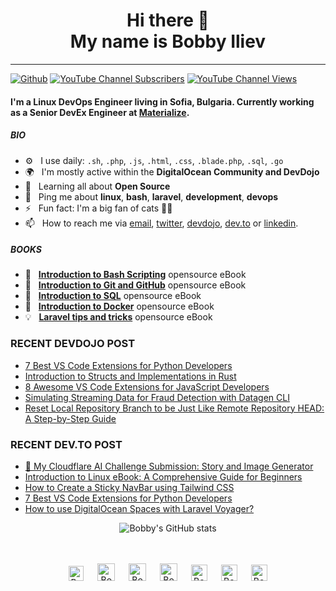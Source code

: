 <div align="center">
  <h1> Hi there 👋 <br>My name is Bobby Iliev</h1>
</div>

---

[![Github](https://img.shields.io/github/followers/bobbyiliev?label=Follow&style=social)](https://github.com/bobbyiliev)
[![YouTube Channel Subscribers](https://img.shields.io/youtube/channel/subscribers/UCQWmdHTeAO0UvaNqve9udRw?label=People%20subscribed%20to%20my%20channel&style=social)](https://www.youtube.com/channel/UCQWmdHTeAO0UvaNqve9udRw?sub_confirmation=1) 
[![YouTube Channel Views](https://img.shields.io/youtube/channel/views/UCQWmdHTeAO0UvaNqve9udRw?label=Total%20views%20on%20my%20channel&style=social)](https://www.youtube.com/channel/UCQWmdHTeAO0UvaNqve9udRw?sub_confirmation=1)

#### I'm a Linux DevOps Engineer living in Sofia, Bulgaria. Currently working as a Senior DevEx Engineer at [Materialize](https://materialize.com?utm_source=bobbyiliev).

##### BIO

- ⚙️&nbsp;&nbsp; I use daily: `.sh`, `.php`, `.js`, `.html`, `.css`, `.blade.php`, `.sql`, `.go`
- 🌍&nbsp;&nbsp; I'm mostly active within the **DigitalOcean Community and DevDojo**
- 🌱&nbsp;&nbsp; Learning all about **Open Source**
- 💬&nbsp;&nbsp; Ping me about **linux**, **bash**, **laravel**, **development**, **devops**
- ⚡️&nbsp;&nbsp; Fun fact: I'm a big fan of cats 🐱‍💻
- 📫&nbsp;&nbsp; How to reach me via [email], [twitter], [devdojo], [dev.to] or [linkedin].

##### BOOKS

- 📖&nbsp;&nbsp; **[Introduction to Bash Scripting](https://github.com/bobbyiliev/introduction-to-bash-scripting)** opensource eBook
- 📗&nbsp;&nbsp; **[Introduction to Git and GitHub](https://github.com/bobbyiliev/introduction-to-git-and-github-ebook)** opensource eBook
- 📕&nbsp;&nbsp; **[Introduction to SQL](https://github.com/bobbyiliev/introduction-to-sql)** opensource eBook
- 🐳&nbsp;&nbsp; **[Introduction to Docker](https://github.com/bobbyiliev/introduction-to-docker-ebook)** opensource eBook
- 💡&nbsp;&nbsp; **[Laravel tips and tricks](https://github.com/bobbyiliev/laravel-tips-and-tricks-ebook)** opensource eBook

### RECENT DEVDOJO POST

<!-- DEVDOJO:START -->
- [7 Best VS Code Extensions for Python Developers](https://devdojo.com/bobbyiliev/7-best-vs-code-extensions-for-python-developers)
- [Introduction to Structs and Implementations in Rust](https://devdojo.com/bobbyiliev/introduction-to-structs-and-implementations-in-rust)
- [8 Awesome VS Code Extensions for JavaScript Developers](https://devdojo.com/bobbyiliev/8-awesome-vs-code-extensions-for-javascript-developers)
- [Simulating Streaming Data for Fraud Detection with Datagen CLI](https://devdojo.com/bobbyiliev/simulating-streaming-data-for-fraud-detection-with-datagen-cli)
- [Reset Local Repository Branch to be Just Like Remote Repository HEAD: A Step-by-Step Guide](https://devdojo.com/bobbyiliev/reset-local-repository-branch-to-be-just-like-remote-repository-head-a-step-by-step-guide)
<!-- DEVDOJO:END -->

### RECENT DEV.TO POST
<!-- BLOG-POST-LIST:START -->
- [🚀 My Cloudflare AI Challenge Submission: Story and Image Generator](https://dev.to/bobbyiliev/my-cloudflare-ai-challenge-submission-story-and-image-generator-4fc3)
- [Introduction to Linux eBook: A Comprehensive Guide for Beginners](https://dev.to/bobbyiliev/introduction-to-linux-ebook-a-comprehensive-guide-for-beginners-39hh)
- [How to Create a Sticky NavBar using Tailwind CSS](https://dev.to/bobbyiliev/how-to-create-a-sticky-navbar-using-tailwind-css-1587)
- [7 Best VS Code Extensions for Python Developers](https://dev.to/bobbyiliev/7-best-vs-code-extensions-for-python-developers-4e9d)
- [How to use DigitalOcean Spaces with Laravel Voyager?](https://dev.to/bobbyiliev/how-to-use-digitalocean-spaces-with-laravel-voyager-4e35)
<!-- BLOG-POST-LIST:END -->

<div align="center">
  
![Bobby's GitHub stats](https://github-readme-stats.vercel.app/api?username=bobbyiliev&show_icons=true&theme=radical)

</div>

<p align="center">
<br><br>
<a href="https://dev.to/bobbyiliev"> 
<img src="https://d2fltix0v2e0sb.cloudfront.net/dev-badge.svg" alt="Bobby Iliev dev to profile" width="24px"/></a>
&emsp;
<a href= "https://instagram.com/bobbyiliev_">
<img src="https://img.icons8.com/ios-glyphs/256/000000/instagram-new.svg" alt="Bobby Iliev instagram profile" width="28px"/></a>
&emsp;
<a href="https://www.paypal.com/paypalme/bobbyiliev">
<img src="https://img.icons8.com/ios-glyphs/256/000000/paypal.png" alt="Bobby Iliev pay pal me profile" width="28px"/></a> 
&emsp;
<a href="https://bobbyiliev.com">
<img src="https://img.icons8.com/material/256/000000/globe--v1.png" alt="Bobby Iliev personal website" width="28px"/></a>
&emsp;
<a href="https://linkedin.com/in/bobby-iliev">
<img src="https://img.icons8.com/ios-filled/256/000000/linkedin.svg" alt="Bobby Iliev linked in profile" width="26px"/></a>
&emsp;
<a href="https://twitter.com/bobbyiliev_">
<img src="https://img.icons8.com/ios-filled/256/000000/twitter.svg" alt="Bobby Iliev twitter profile" width="26px"/></a>
&emsp;
<a href="https://youtube.com/@bobbyiliev_">
<img src="https://img.icons8.com/ios-filled/256/000000/youtube.svg" alt="Bobby Iliev YouTube profile" width="26px"/></a>
</p>

[email]: mailto:bobby@bobbyiliev.com
[twitter]: https://twitter.com/bobbyiliev_
[devdojo]: https://devdojo.com/bobbyiliev
[dev.to]: https://dev.to/bobbyiliev
[linkedin]: https://www.linkedin.com/in/bobby-iliev
[youtube]: https://youtube.com/channel/UCQWmdHTeAO0UvaNqve9udRw/
